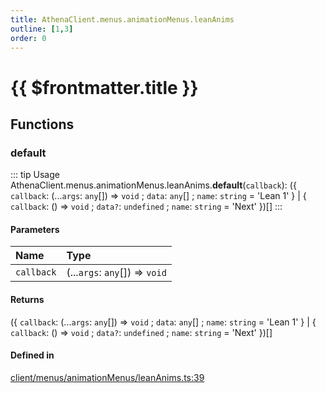 ```yaml
---
title: AthenaClient.menus.animationMenus.leanAnims
outline: [1,3]
order: 0
---
```


# {{ $frontmatter.title }}


## Functions

### default

::: tip Usage
AthenaClient.menus.animationMenus.leanAnims.**default**(`callback`): ({ `callback`: (...`args`: `any`[]) => `void` ; `data`: `any`[] ; `name`: `string` = 'Lean 1' } \| { `callback`: () => `void` ; `data?`: `undefined` ; `name`: `string` = 'Next' })[]
:::

#### Parameters

| Name | Type |
| :------ | :------ |
| `callback` | (...`args`: `any`[]) => `void` |

#### Returns

({ `callback`: (...`args`: `any`[]) => `void` ; `data`: `any`[] ; `name`: `string` = 'Lean 1' } \| { `callback`: () => `void` ; `data?`: `undefined` ; `name`: `string` = 'Next' })[]

#### Defined in

[client/menus/animationMenus/leanAnims.ts:39](https://github.com/Stuyk/altv-athena/blob/c82c34f/src/core/client/menus/animationMenus/leanAnims.ts#L39)
